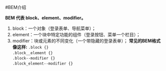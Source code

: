 #BEM介绍

**BEM 代表 block、element、modifier。**
1. block：一个对象（登录表单、导航菜单）；
2. element：一个块中特定功能的组件（登录按钮、菜单一个栏目）；
3. modifier：块或元素的不同变化（一个带隐藏的登录表单）；
**常见的BEM格式像这样:**
	`.block {}`  
	`.block__element {}`  
	`.block--modifier {}`  
	`.block_element--modifier {}`  

